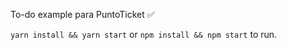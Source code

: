To-do example para PuntoTicket ✅

`yarn install && yarn start` or `npm install && npm start` to run.